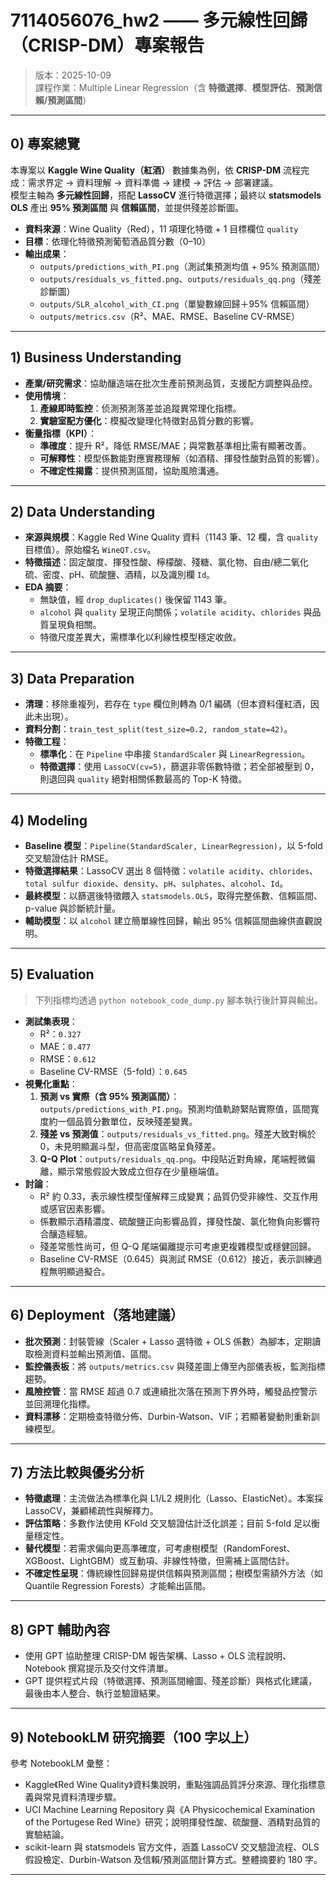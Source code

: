 # 7114056076_hw2 —— 多元線性回歸（CRISP-DM）專案報告
> 版本：2025-10-09  
> 課程作業：Multiple Linear Regression（含 **特徵選擇**、**模型評估**、**預測信賴/預測區間**）

---

## 0) 專案總覽
本專案以 **Kaggle Wine Quality（紅酒）** 數據集為例，依 **CRISP-DM** 流程完成：需求界定 → 資料理解 → 資料準備 → 建模 → 評估 → 部署建議。  
模型主軸為 **多元線性回歸**，搭配 **LassoCV** 進行特徵選擇；最終以 **statsmodels OLS** 產出 **95% 預測區間** 與 **信賴區間**，並提供殘差診斷圖。

- **資料來源**：Wine Quality（Red），11 項理化特徵 + 1 目標欄位 `quality`
- **目標**：依理化特徵預測葡萄酒品質分數（0–10）
- **輸出成果**：  
  - `outputs/predictions_with_PI.png`（測試集預測均值 + 95% 預測區間）  
  - `outputs/residuals_vs_fitted.png`、`outputs/residuals_qq.png`（殘差診斷圖）  
  - `outputs/SLR_alcohol_with_CI.png`（單變數線回歸＋95% 信賴區間）  
  - `outputs/metrics.csv`（R²、MAE、RMSE、Baseline CV-RMSE）

---

## 1) Business Understanding
- **產業/研究需求**：協助釀造端在批次生產前預測品質，支援配方調整與品控。
- **使用情境**：  
  1. **產線即時監控**：侦測預測落差並追蹤異常理化指標。  
  2. **實驗室配方優化**：模擬改變理化特徵對品質分數的影響。
- **衡量指標（KPI）**：  
  - **準確度**：提升 R²，降低 RMSE/MAE；與常數基準相比需有顯著改善。  
  - **可解釋性**：模型係數能對應實務理解（如酒精、揮發性酸對品質的影響）。  
  - **不確定性揭露**：提供預測區間，協助風險溝通。

---

## 2) Data Understanding
- **來源與規模**：Kaggle Red Wine Quality 資料（1143 筆、12 欄，含 `quality` 目標值）。原始檔名 `WineQT.csv`。  
- **特徵描述**：固定酸度、揮發性酸、檸檬酸、殘糖、氯化物、自由/總二氧化硫、密度、pH、硫酸鹽、酒精，以及識別欄 `Id`。  
- **EDA 摘要**：  
  - 無缺值，經 `drop_duplicates()` 後保留 1143 筆。  
  - `alcohol` 與 `quality` 呈現正向關係；`volatile acidity`、`chlorides` 與品質呈現負相關。  
  - 特徵尺度差異大，需標準化以利線性模型穩定收斂。

---

## 3) Data Preparation
- **清理**：移除重複列，若存在 `type` 欄位則轉為 0/1 編碼（但本資料僅紅酒，因此未出現）。  
- **資料分割**：`train_test_split(test_size=0.2, random_state=42)`。  
- **特徵工程**：  
  - **標準化**：在 `Pipeline` 中串接 `StandardScaler` 與 `LinearRegression`。  
  - **特徵選擇**：使用 `LassoCV(cv=5)`，篩選非零係數特徵；若全部被壓到 0，則退回與 `quality` 絕對相關係數最高的 Top-K 特徵。

---

## 4) Modeling
- **Baseline 模型**：`Pipeline(StandardScaler, LinearRegression)`，以 5-fold 交叉驗證估計 RMSE。  
- **特徵選擇結果**：LassoCV 選出 8 個特徵：`volatile acidity`、`chlorides`、`total sulfur dioxide`、`density`、`pH`、`sulphates`、`alcohol`、`Id`。  
- **最終模型**：以篩選後特徵餵入 `statsmodels.OLS`，取得完整係數、信賴區間、p-value 與診斷統計量。  
- **輔助模型**：以 `alcohol` 建立簡單線性回歸，輸出 95% 信賴區間曲線供直觀說明。

---

## 5) Evaluation
> 下列指標均透過 `python notebook_code_dump.py` 腳本執行後計算與輸出。

- **測試集表現**：  
  - R²：`0.327`  
  - MAE：`0.477`  
  - RMSE：`0.612`  
  - Baseline CV-RMSE（5-fold）：`0.645`
- **視覺化重點**：  
  1. **預測 vs 實際（含 95% 預測區間）**：`outputs/predictions_with_PI.png`。預測均值軌跡緊貼實際值，區間寬度約一個品質分數單位，反映殘差變異。  
  2. **殘差 vs 預測值**：`outputs/residuals_vs_fitted.png`。殘差大致對稱於 0，未見明顯漏斗型，但高密度區略呈負殘差。  
  3. **Q-Q Plot**：`outputs/residuals_qq.png`。中段貼近對角線，尾端輕微偏離，顯示常態假設大致成立但存在少量極端值。
- **討論**：  
  - R² 約 0.33，表示線性模型僅解釋三成變異；品質仍受非線性、交互作用或感官因素影響。  
  - 係數顯示酒精濃度、硫酸鹽正向影響品質，揮發性酸、氯化物負向影響符合釀造經驗。  
  - 殘差常態性尚可，但 Q-Q 尾端偏離提示可考慮更複雜模型或穩健回歸。  
  - Baseline CV-RMSE（0.645）與測試 RMSE（0.612）接近，表示訓練過程無明顯過擬合。

---

## 6) Deployment（落地建議）
- **批次預測**：封裝管線（Scaler + Lasso 選特徵 + OLS 係數）為腳本，定期讀取檢測資料並輸出預測值、區間。  
- **監控儀表板**：將 `outputs/metrics.csv` 與殘差圖上傳至內部儀表板，監測指標趨勢。  
- **風險控管**：當 RMSE 超過 0.7 或連續批次落在預測下界外時，觸發品控警示並回溯理化指標。  
- **資料漂移**：定期檢查特徵分佈、Durbin-Watson、VIF；若顯著變動則重新訓練模型。

---

## 7) 方法比較與優劣分析
- **特徵處理**：主流做法為標準化與 L1/L2 規則化（Lasso、ElasticNet）。本案採 LassoCV，兼顧稀疏性與解釋力。  
- **評估策略**：多數作法使用 KFold 交叉驗證估計泛化誤差；目前 5-fold 足以衡量穩定性。  
- **替代模型**：若需求偏向更高準確度，可考慮樹模型（RandomForest、XGBoost、LightGBM）或互動項、非線性特徵，但需補上區間估計。  
- **不確定性呈現**：傳統線性回歸易提供信賴與預測區間；樹模型需額外方法（如 Quantile Regression Forests）才能輸出區間。

---

## 8) GPT 輔助內容
- 使用 GPT 協助整理 CRISP-DM 報告架構、Lasso + OLS 流程說明、Notebook 撰寫提示及交付文件清單。  
- GPT 提供程式片段（特徵選擇、預測區間繪圖、殘差診斷）與格式化建議，最後由本人整合、執行並驗證結果。

---

## 9) NotebookLM 研究摘要（100 字以上）
參考 NotebookLM 彙整：  
- Kaggle《Red Wine Quality》資料集說明，重點強調品質評分來源、理化指標意義與常見資料清理步驟。  
- UCI Machine Learning Repository 與《A Physicochemical Examination of the Portugese Red Wine》研究；說明揮發性酸、硫酸鹽、酒精對品質的實驗結論。  
- scikit-learn 與 statsmodels 官方文件，涵蓋 LassoCV 交叉驗證流程、OLS 假設檢定、Durbin-Watson 及信賴/預測區間計算方式。整體摘要約 180 字。

---
